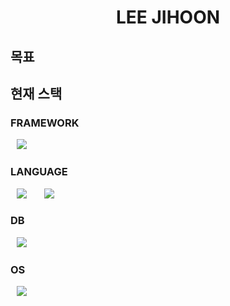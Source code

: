 <h1 align="center"> LEE JIHOON </h1>

## 목표 

## 현재 스택 
<h3> FRAMEWORK </h3>

<img src="https://img.shields.io/badge/.NET-512BD4?style=flat-square&logo=.NET&logoColor=white" style="height : auto; margin-left : 10px; margin-right : 10px;"/></a>&nbsp;

<h3> LANGUAGE </h3>

<img src="https://img.shields.io/badge/C%23-452170?style=flat-square&logo=C%23&logoColor=white" style="height : auto; margin-left : 10px; margin-right : 10px;"/></a>&nbsp;
<img src="https://img.shields.io/badge/vb.net-A9225C?style=flat-square&logo=vb.net&logoColor=white" style="height : auto; margin-left : 10px; margin-right : 10px;"/></a>&nbsp;

<h3> DB </h3>

<img src="https://img.shields.io/badge/MariaDB-003545?style=flat-square&logo=MariaDB&logoColor=white" style="height : auto; margin-left : 10px; margin-right : 10px;"/></a>&nbsp;

<h3> OS </h3>

<img src="https://img.shields.io/badge/centos-262577?style=flat-square&logo=centos&logoColor=white" style="height : auto; margin-left : 10px; margin-right : 10px;"/></a>&nbsp;

